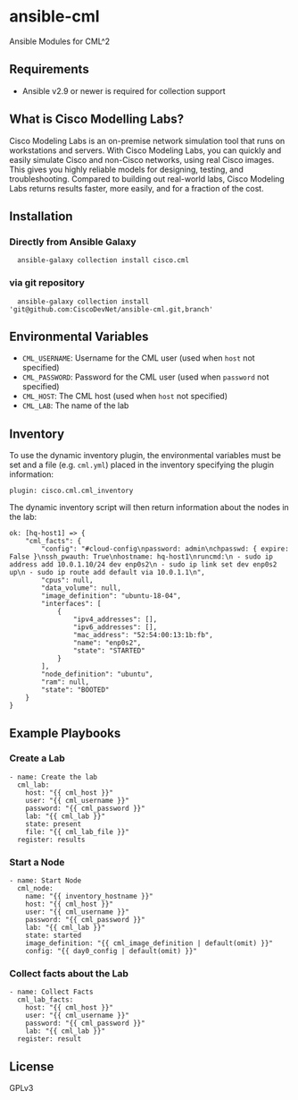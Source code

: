 # ansible-cml

Ansible Modules for CML^2

## Requirements

* Ansible v2.9 or newer is required for collection support

## What is Cisco Modelling Labs?

Cisco Modeling Labs is an on-premise network simulation tool that runs on workstations and servers. With Cisco Modeling Labs, you can quickly and easily simulate Cisco and non-Cisco networks, using real Cisco images. This gives you highly reliable models for designing, testing, and troubleshooting. Compared to building out real-world labs, Cisco Modeling Labs returns results faster, more easily, and for a fraction of the cost.

## Installation
### Directly from Ansible Galaxy

```
  ansible-galaxy collection install cisco.cml
```

### via git repository

```
  ansible-galaxy collection install 'git@github.com:CiscoDevNet/ansible-cml.git,branch'
```

## Environmental Variables

* `CML_USERNAME`: Username for the CML user (used when `host` not specified)
* `CML_PASSWORD`: Password for the CML user (used when `password` not specified)
* `CML_HOST`: The CML host (used when `host` not specified)
* `CML_LAB`: The name of the lab

## Inventory

To use the dynamic inventory plugin, the environmental variables must be set and a file (e.g. `cml.yml`) placed in the inventory specifying the plugin information:

```
plugin: cisco.cml.cml_inventory
```

The dynamic inventory script will then return information about the nodes in the
lab:

```
ok: [hq-host1] => {
    "cml_facts": {
        "config": "#cloud-config\npassword: admin\nchpasswd: { expire: False }\nssh_pwauth: True\nhostname: hq-host1\nruncmd:\n - sudo ip address add 10.0.1.10/24 dev enp0s2\n - sudo ip link set dev enp0s2 up\n - sudo ip route add default via 10.0.1.1\n",
        "cpus": null,
        "data_volume": null,
        "image_definition": "ubuntu-18-04",
        "interfaces": [
            {
                "ipv4_addresses": [],
                "ipv6_addresses": [],
                "mac_address": "52:54:00:13:1b:fb",
                "name": "enp0s2",
                "state": "STARTED"
            }
        ],
        "node_definition": "ubuntu",
        "ram": null,
        "state": "BOOTED"
    }
}
```

## Example Playbooks

### Create a Lab
    - name: Create the lab
      cml_lab:
        host: "{{ cml_host }}"
        user: "{{ cml_username }}"
        password: "{{ cml_password }}"
        lab: "{{ cml_lab }}"
        state: present
        file: "{{ cml_lab_file }}"
      register: results

### Start a Node

    - name: Start Node
      cml_node:
        name: "{{ inventory_hostname }}"
        host: "{{ cml_host }}"
        user: "{{ cml_username }}"
        password: "{{ cml_password }}"
        lab: "{{ cml_lab }}"
        state: started
        image_definition: "{{ cml_image_definition | default(omit) }}"
        config: "{{ day0_config | default(omit) }}"

### Collect facts about the Lab
    - name: Collect Facts
      cml_lab_facts:
        host: "{{ cml_host }}"
        user: "{{ cml_username }}"
        password: "{{ cml_password }}"
        lab: "{{ cml_lab }}"
      register: result

## License

GPLv3

